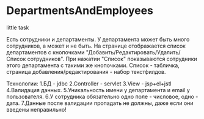 # DepartmentsAndEmployees
little task

Есть сотрудники и департаменты.
У департамента может быть много сотрудников, а может и не быть.
На странице отображается список департаментов с кнопочками "Добавить/Редактировать/Удалить/Список
сотрудников".
При нажатии "Список" показываются сотрудники этого департамента с такими же кнопочками.
Список - табличка, страница добавления/редактирования - набор текстфилдов.

Технологии:
1.БД - jdbc
2.Controller - servlet
3.View - jsp+el+jstl
4.Валидация данных.
5.Уникальность имени у департамента и email у пользователя.
6.У сотрудника обязательно одно поле - числовое, одно - дата.
7.Данные после валидации пропадать не должны, даже если они введены неправильно!
